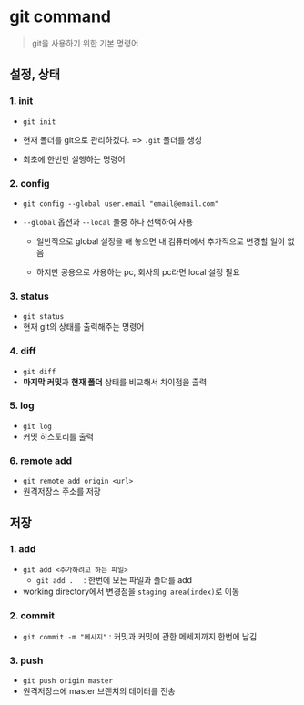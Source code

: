 # git command

> git을 사용하기 위한 기본 명령어



## 설정, 상태

### 1. init

- `git init`

- 현재 폴더를 git으로 관리하겠다. => `.git` 폴더를 생성
- 최초에 한번만 실행하는 명령어



### 2. config

- `git config --global user.email "email@email.com"`

- `--global` 옵션과 `--local` 둘중 하나 선택하여 사용

  - 일반적으로 global 설정을 해 놓으면 내 컴퓨터에서 추가적으로 변경할 일이 없음

  - 하지만 공용으로 사용하는 pc, 회사의 pc라면 local 설정 필요

    

### 3. status

- `git status`
- 현재 git의 상태를 출력해주는 명령어



### 4. diff

- `git diff`
- **마지막 커밋**과 **현재 폴더** 상태를 비교해서 차이점을 출력



### 5. log

- `git log`
- 커밋 히스토리를 출력



### 6. remote add

- `git remote add origin <url>`
- 원격저장소 주소를 저장





## 저장

### 1. add

- `git add <추가하려고 하는 파일>`
  - `git add .  ` : 한번에 모든 파일과 폴더를 add
- working directory에서 변경점을 `staging area(index)`로 이동



### 2. commit

- `git commit -m "메시지"` : 커밋과 커밋에 관한 메세지까지 한번에 남김

  

### 3. push

- `git push origin master`
- 원격저장소에 master 브랜치의 데이터를 전송

